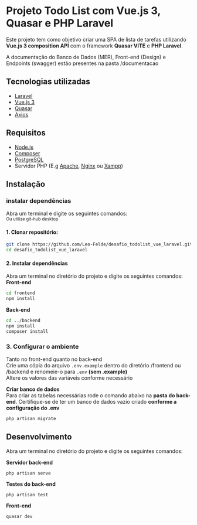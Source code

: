# Projeto Todo List com Vue.js 3, Quasar e PHP Laravel

Este projeto tem como objetivo criar uma SPA de lista de tarefas utilizando **Vue.js 3 composition API** com o framework **Quasar VITE** e **PHP Laravel**.
<p> A documentação do Banco de Dados (MER), Front-end (Design) e Endpoints (swagger) estão presentes na pasta /documentacao </p>

## Tecnologias utilizadas
<ul>
  <li>
    <a href="https://laravel.com/">Laravel</a>
  </li>
  <li>
    <a href="https://vuejs.org/guide/introduction.html">Vue.js 3</a>
  </li>
  <li>
    <a href="https://quasar.dev/">Quasar</a>
  </li>
  <li>
    <a href="https://axios-http.com/">Axios</a>
  </li>
</ul>

## Requisitos
- [Node.js](https://nodejs.org/en/download)
- [Composer](https://getcomposer.org/)
- [PostgreSQL](https://www.postgresql.org/)
- Servidor PHP (E.g [Apache](https://httpd.apache.org/), [Nginx](https://nginx.org/) ou [Xampp](https://www.apachefriends.org/pt_br/index.html))

## Instalação
### instalar dependências
Abra um terminal e digite os seguintes comandos:</br>
<sub>Ou utilize git-hub desktop</sub>
#### 1. Clonar repositório:
   ```bash
   git clone https://github.com/Leo-Felde/desafio_todolist_vue_laravel.git
   cd desafio_todolist_vue_laravel
   ```

#### 2. Instalar dependências
Abra um terminal no diretório do projeto e digite os seguintes comandos:</br>
**Front-end**
   ```bash
   cd frontend
npm install
   ```

**Back-end**
   ```bash
   cd ../backend
npm install
composer install
   ```
   
### 3. Configurar o ambiente
Tanto no front-end quanto no back-end </br>
Crie uma cópia do arquivo `.env.example` dentro do diretório /frontend ou /backend e renomeie-o para `.env` **(sem .example)** <br>
Altere os valores das variáveis conforme necessário
   
**Criar banco de dados**<br/>
Para criar as tabelas necessárias rode o comando abaixo na **pasta do back-end**. Certifique-se de ter um banco de dados vazio criado **conforme a configuração do .env**
```bash
php artisan migrate  
```
   
## Desenvolvimento
Abra um terminal no diretório do projeto e digite os seguintes comandos:</br>

**Servidor back-end**
```
php artisan serve
```

**Testes do back-end**
```
php artisan test  
```

**Front-end**
```
quasar dev
```
